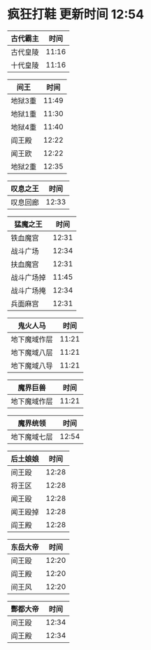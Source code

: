 # 疯狂打鞋 更新时间 12:54

| 古代霸主   | 时间    |
|--------|-------|
| 古代皇陵 | 11:16 |
| 十代皇陵 | 11:16 |

| 间王   | 时间    |
|--------|-------|
| 地狱3重 | 11:49 |
| 地狱1重 | 11:30 |
| 地狱4重 | 11:40 |
| 阎王殿 | 12:22 |
| 闻王欧 | 12:22 |
| 地狱2重 | 12:35 |

| 叹息之王   | 时间    |
|--------|-------|
| 叹息回廊 | 12:33 |

| 猛魔之王   | 时间    |
|--------|-------|
| 铁血魔宫 | 12:31 |
| 战斗广场 | 12:34 |
| 扶血魔宫 | 12:31 |
| 战斗广场掉 | 11:45 |
| 战斗广场掩 | 12:34 |
| 兵面麻宫 | 12:31 |

| 鬼火人马   | 时间    |
|--------|-------|
| 地下魔域作层 | 11:21 |
| 地下魔域八层 | 11:21 |
| 地下魔域八导 | 11:21 |

| 魔界巨兽   | 时间    |
|--------|-------|
| 地下魔域作层 | 11:21 |

| 魔界统领   | 时间    |
|--------|-------|
| 地下魔域七层 | 12:54 |

| 后土娘娘   | 时间    |
|--------|-------|
| 间王殴 | 12:28 |
| 将王区 | 12:28 |
| 闻王殴 | 12:28 |
| 闻王殴掉 | 12:28 |
| 阎王殿 | 12:28 |

| 东岳大帝   | 时间    |
|--------|-------|
| 间王殴 | 12:20 |
| 阎王殿 | 12:20 |
| 间王风 | 12:20 |

| 酆都大帝   | 时间    |
|--------|-------|
| 间王殴 | 12:34 |
| 阎王殿 | 12:34 |